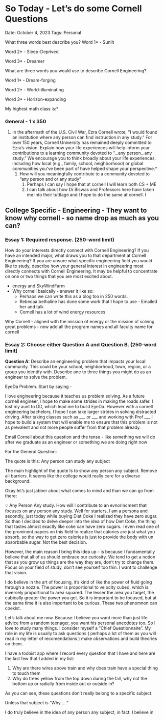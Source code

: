 # So Today - Let’s do some Cornell Questions

Date: October 4, 2023
Tags: Personal

What three words best describe you?
Word 1* - Sunlit

Word 2* - Sleep-Deprived

Word 3* - Dreamer

What are three words you would use to describe Cornell Engineering?

Word 1* - Dream-forging

Word 2* - World-illuminating

Word 3* - Horizon-expanding

My highest math class is:*

### General - 1 x 350

1. In the aftermath of the U.S. Civil War, Ezra Cornell wrote, "I would found an institution where any person can find instruction in any study." For over 150 years, Cornell University has remained deeply committed to Ezra’s vision. Explain how your life experiences will help inform your contributions to a learning community devoted to “...any person…any study.” We encourage you to think broadly about your life experiences, including how local (e.g., family, school, neighborhood) or global communities you’ve been part of have helped shape your perspective.*
    1. How will you meaningfully contribute to a community devoted to “any person and or any study”
        1. Perhaps I can say I hope that at cornell I will learn both CS + ME
        2. I can talk about how Dr.Biswas and Professors here have taken me into their tuttlage and I hope to do the same at cornell. I

## College Specific - Engineering - They want to know why cornell - so name drop as much as you can?

### Essay 1: Required response. (250-word limit)

How do your interests directly connect with Cornell Engineering? If you have an intended major, what draws you to that department at Cornell Engineering? If you are unsure what specific engineering field you would like to study, describe how your general interest in engineering most directly connects with Cornell Engineering. It may be helpful to concentrate on one or two things that you are most excited about.

- energy and SkyWindFarm
- Why cornell basically - answer it like so:
    - Perhaps we can write this as a blog too in 250 words.
    - Rebecaa bethaline has done some work that I hope to use - Emailed her and talk
    - Cornell has a lot of wind energy resources

Why Cornell - aligned with the mission of energy or the mission of solving great problems - now add all the program names and all faculty name for cornell

### Essay 2: Choose either Question A and Question B. (250-word limit)

**Question A:** Describe an engineering problem that impacts your local community. This could be your school, neighborhood, town, region, or a group you identify with. Describe one to three things you might do as an engineer to solve the problem.

EyeDa Problem. Start by saying - 

I love engineering because it teaches us problem solving. As a future cornell engineer, I hope to make some strides in making the roads safer. I lost my aunt to DD, which lead me to build EyeDa. However with a cornell engineering bachelors, I hope I can take larger strides in solving distracted driving.  After taking classes such as ___ or ___  and working with Prof ___ I hope to build a system that will enable me to ensure that this problem is not as prevalent and not more people suffer from that problem already. 

Email Cornell about this question and the tense - like something we will do after we graduate as an engineer or something we are doing right now 

For the General Question: 

The quote is this: Any person can study any subject

The main highlight of the quote Is to show any person any subject. Remove all barriers. It seems like the college would really care for a diverse background. 

Okay let’s just jabber about what comes to mind and than we can go from there: 

<aside>
💡 Any Person Any study. How will I contribute to an evnorincment that focuses on any person any study. Well for starters, I am a persona and secondly, just today while buying Diet Coke I realized they have zero sugar. So than I decided to delve deeper into the idea of how Diet Coke, the thing that tastes almost exactly like coke can have zero sugars. I even read one of the prominent papers on this field to realize that calories are just what you absorb, so the way to get zero calories is just to provide the body with un absorbable sugar. Not the best decision. 

However, the main reason I bring this idea up - is because I fundamentally believe that all of us should embrace our curiosity. We tend to get a notion that as you grow up things are the way they are, don’t try to change them. Focus on your field of study, don’t see yourself too thin. I want to challenge that vision. 

I do believe in the art of focusing, it’s kind of like the power of fluid going through a nozzle. The power is proportional to velocity cubed, which is inversely proportional to area squared. The lesser the area you target, the cubically greater the power you get. So it is important to be focused, but at the same time it is also important to be curious. These two phenomnon can coexist. 

Let’s talk about me now. Because I believe you want more than just life advice from a random teenager, you want his personal anecdotes too. So I love to study many things. I consider myself a “Chief Questionnaire”. My role in my life is usually to ask questions ( perhaps a lot of them as you will read in my letter of recomendations ) make observations and build theories on them. 

I have a todoist app where I record every question that I have and here are the last few that I added in my list: 

1. Why are there wires above train and why does train have a special thing to touch them
2. Why do trees yellow from the top down during the fall, why not the bottom up or radially from inside out or outside in?

As you can see, these questions don’t really belong to a specific subject. 

Unless that subject is “Why ….”

I do truly believe in the idea of any person any subject, in fact. I believe in

</aside>